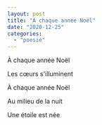 ```yaml
---
layout: post
title: "À chaque année Noël"
date: "2020-12-25"
categories: 
  - "poesie"
---
```


À chaque année Noël

Les cœurs s'illuminent

À chaque année Noël

Au milieu de la nuit

Une étoile est née
